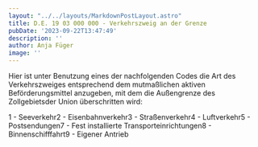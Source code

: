 ```yaml
---
layout: "../../layouts/MarkdownPostLayout.astro"
title: D.E. 19 03 000 000 - Verkehrszweig an der Grenze
pubDate: '2023-09-22T13:47:49'
description: ''
author: Anja Füger
image: ''
---
```


Hier ist unter Benutzung eines der nachfolgenden Codes die Art des Verkehrszweiges entsprechend dem mutmaßlichen aktiven Beförderungsmittel anzugeben, mit dem die Außengrenze des Zollgebietsder Union überschritten wird:

1 - Seeverkehr2 - Eisenbahnverkehr3 - Straßenverkehr4 - Luftverkehr5 - Postsendungen7 - Fest installierte Transporteinrichtungen8 - Binnenschifffahrt9 - Eigener Antrieb